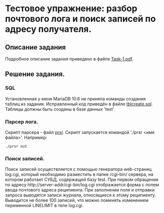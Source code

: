 # Тестовое упражнение: разбор почтового лога и поиск записей по адресу получателя.

## Описание задания
Подробное описание задания приведено в файле [Task-1.pdf](./Task-1.pdf).

## Решение задания.

### SQL
Установленная у меня MariaDB 10.6 не приняла команды создания таблиц из задания. Исправленный
код приведён в файле [tblcreate.sql](./tblcreate.sql). Таблицы должны быть созданы в
базе данных 'test'.

### Парсер лога.
Скрипт парсера - файл [prsr](./prsr).
Скрипт запускается командой './prsr <имя файла>'.
Например:
```shell
./prsr out
```

### Поиск записей.
Поиск записей осуществляется с помощью генератора web-страниц log.cgi, который необходимо
разместить в папке /cgi-bin/ сервера, на котором работает СУБД, содержащей базу test.
При первом обращении по адресу http://server-addr/cgi-bin/log.cgi отображается
форма с полем ввода почтового адреса реципиента. При заполнении поля и отправки запроса
выводятся записи журнала, относящиеся к этому реципиенту. Выводится не более 100 записей,
что можно поменять изменением переменной LINELIMIT в теле log.cgi.
